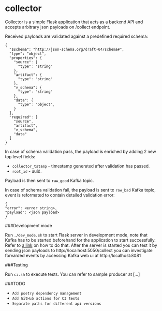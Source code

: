 # collector
Collector is a simple Flask application that acts as a backend API and accepts arbitrary json payloads on /collect endpoint.

Received payloads are validated against a predefined required schema:

```
{
  "$schema": "http://json-schema.org/draft-04/schema#",
  "type": "object",
  "properties": {
    "source": {
      "type": "string"
    },
    "artifact": {
      "type": "string"
    },
    "v_schema": {
      "type": "string"
    },
    "data": {
      "type": "object",
    }
  },
  "required": [
    "source",
    "artifact",
    "v_schema",
    "data"
  ]
}
```
In case of schema validation pass, the payload is enriched by adding 2 new top level fields:
- ```collector_tstamp``` - timestamp generated after validation has passed.
- ```root_id``` - uuid.

Payload is then sent to ```raw_good``` Kafka topic.

In case of schema validation fail, the payload is sent to ```raw_bad``` Kafka topic, event is reformated to contain detailed validation error:
```
{
"error": <error string>,
"payload": <json payload>
}
``` 

###Development mode

Run ```./dev_mode.sh``` to start Flask server in development mode, note that Kafka has to be started beforehand for the application to start successfully. Refer to [a link](https://github.com/AurimasGr/data-infrastructure-sample) on how to do that. After the server is started you can test it by sending json payloads to http://localhost:5050/collect you can investigate forvarded events by accessing Kafka web ui at http://localhost:8081

###Testing

Run ```ci.sh``` to execute tests. You can refer to sample producer at [...]

###TODO

- ```Add poetry dependency management```
- ```Add GitHub actions for CI tests```
- ```Separate paths for different api versions```

